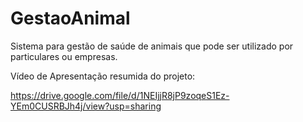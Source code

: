 # GestaoAnimal
Sistema para gestão de saúde de animais que pode ser utilizado por particulares ou empresas.

Vídeo de Apresentação resumida do projeto:

https://drive.google.com/file/d/1NEIjjR8jP9zoqeS1Ez-YEm0CUSRBJh4j/view?usp=sharing
